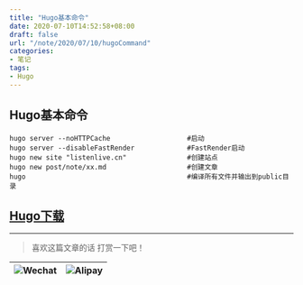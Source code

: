 ```yaml
---
title: "Hugo基本命令"
date: 2020-07-10T14:52:58+08:00
draft: false
url: "/note/2020/07/10/hugoCommand"
categories: 
- 笔记
tags: 
- Hugo
---
```

## Hugo基本命令
```
hugo server --noHTTPCache					#启动
hugo server --disableFastRender				#FastRender启动
hugo new site "listenlive.cn"				#创建站点
hugo new post/note/xx.md					#创建文章
hugo 										#编译所有文件并输出到public目录
```
## [Hugo下载](https://github.com/gohugoio/hugo/releases)
___
> 喜欢这篇文章的话 打赏一下吧！ 

| ![Wechat](/images/pay/eb05acdaec967.png)  | ![Alipay](/images/pay/0831de845.png) |
| --------   | -----:  |